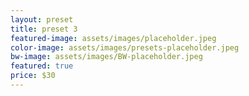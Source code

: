 ```yaml
---
layout: preset
title: preset 3
featured-image: assets/images/placeholder.jpeg
color-image: assets/images/presets-placeholder.jpeg
bw-image: assets/images/BW-placeholder.jpeg
featured: true
price: $30
---
```

